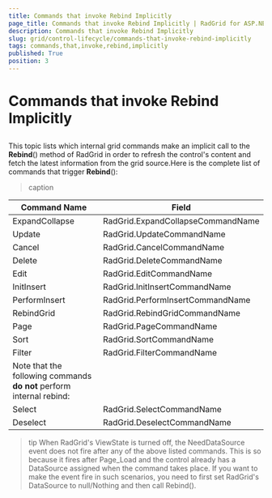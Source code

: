 ```yaml
---
title: Commands that invoke Rebind Implicitly
page_title: Commands that invoke Rebind Implicitly | RadGrid for ASP.NET AJAX Documentation
description: Commands that invoke Rebind Implicitly
slug: grid/control-lifecycle/commands-that-invoke-rebind-implicitly
tags: commands,that,invoke,rebind,implicitly
published: True
position: 3
---
```


# Commands that invoke Rebind Implicitly



## 

This topic lists which internal grid commands make an implicit call to the **Rebind**() method of RadGrid in order to refresh the control's content and fetch the latest information from the grid source.Here is the complete list of commands that trigger **Rebind**():




>caption  

|  **Command**  **Name**  |  **Field**  |
| ------ | ------ |
|ExpandCollapse|RadGrid.ExpandCollapseCommandName|
|Update|RadGrid.UpdateCommandName|
|Cancel|RadGrid.CancelCommandName|
|Delete|RadGrid.DeleteCommandName|
|Edit|RadGrid.EditCommandName|
|InitInsert|RadGrid.InitInsertCommandName|
|PerformInsert|RadGrid.PerformInsertCommandName|
|RebindGrid|RadGrid.RebindGridCommandName|
|Page|RadGrid.PageCommandName|
|Sort|RadGrid.SortCommandName|
|Filter|RadGrid.FilterCommandName|
|Note that the following commands **do not** perform internal rebind:||
|Select|RadGrid.SelectCommandName|
|Deselect|RadGrid.DeselectCommandName|

>tip When RadGrid's ViewState is turned off, the NeedDataSource event does not fire after any of the above listed commands. This is so because it fires after Page_Load and the control already has a DataSource assigned when the command takes place. If you want to make the event fire in such scenarios, you need to first set RadGrid's DataSource to null/Nothing and then call Rebind().
>

